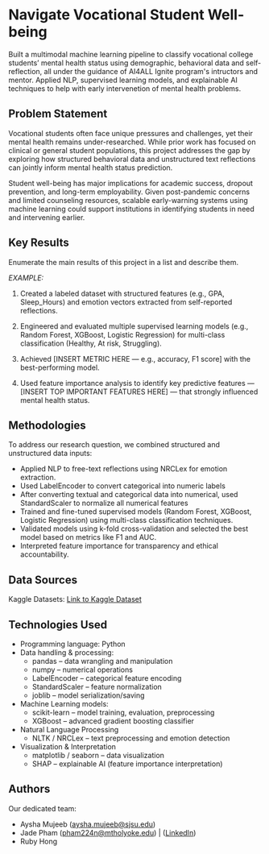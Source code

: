 # Navigate Vocational Student Well-being

Built a multimodal machine learning pipeline to classify vocational college students’ mental health status using demographic, behavioral data and self-reflection, all under the guidance of AI4ALL Ignite program's intructors and mentor. 
Applied NLP, supervised learning models, and explainable AI techniques to help with early intervenetion of mental health problems.

## Problem Statement <!--- do not change this line -->

Vocational students often face unique pressures and challenges, yet their mental health remains under-researched. While prior work has focused on clinical or general student populations, this project addresses the gap by exploring how structured behavioral data and unstructured text reflections can jointly inform mental health status prediction.

Student well-being has major implications for academic success, dropout prevention, and long-term employability. Given post-pandemic concerns and limited counseling resources, scalable early-warning systems using machine learning could support institutions in identifying students in need and intervening earlier.

## Key Results <!--- do not change this line -->

Enumerate the main results of this project in a list and describe them.

*EXAMPLE:*
1. Created a labeled dataset with structured features (e.g., GPA, Sleep_Hours) and emotion vectors extracted from self-reported reflections.

2. Engineered and evaluated multiple supervised learning models (e.g., Random Forest, XGBoost, Logistic Regression) for multi-class classification (Healthy, At risk, Struggling).

3. Achieved [INSERT METRIC HERE — e.g., accuracy, F1 score] with the best-performing model.

4. Used feature importance analysis to identify key predictive features — [INSERT TOP IMPORTANT FEATURES HERE] — that strongly influenced mental health status.

## Methodologies <!--- do not change this line -->

To address our research question, we combined structured and unstructured data inputs:
- Applied NLP to free-text reflections using NRCLex for emotion extraction.
- Used LabelEncoder to convert categorical into numeric labels
- After converting textual and categorical data into numerical, used StandardScaler to normalize all numerical features
- Trained and fine-tuned supervised models (Random Forest, XGBoost, Logistic Regression) using multi-class classification techniques.
- Validated models using k-fold cross-validation and selected the best model based on metrics like F1 and AUC.
- Interpreted feature importance for transparency and ethical accountability.

## Data Sources <!--- do not change this line -->

Kaggle Datasets: [Link to Kaggle Dataset](https://www.kaggle.com/datasets/ziya07/student-mental-health-and-resilience-dataset)

## Technologies Used <!--- do not change this line -->

- Programming language: Python
- Data handling & processing:
    - pandas – data wrangling and manipulation
    - numpy – numerical operations
    - LabelEncoder – categorical feature encoding
    - StandardScaler – feature normalization
    - joblib – model serialization/saving
- Machine Learning models:
    - scikit-learn – model training, evaluation, preprocessing
    - XGBoost – advanced gradient boosting classifier
- Natural Language Processing
    - NLTK / NRCLex – text preprocessing and emotion detection
- Visualization & Interpretation
    - matplotlib / seaborn – data visualization
    - SHAP – explainable AI (feature importance interpretation)

## Authors <!--- do not change this line -->

Our dedicated team: 
- Aysha Mujeeb (aysha.mujeeb@sjsu.edu)
- Jade Pham ([pham224n@mtholyoke.edu](mailto:pham224n@mtholyoke.edu)) | ([LinkedIn](https://www.linkedin.com/in/jade-pham-0689192a5/))
- Ruby Hong
